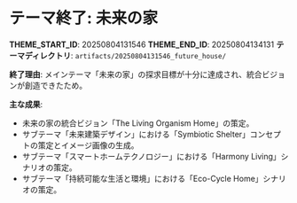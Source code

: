 # テーマ終了: 未来の家

**THEME_START_ID**: 20250804131546
**THEME_END_ID**: 20250804134131
**テーマディレクトリ**: `artifacts/20250804131546_future_house/`

**終了理由**:
メインテーマ「未来の家」の探求目標が十分に達成され、統合ビジョンが創造できたため。

**主な成果**:
- 未来の家の統合ビジョン「The Living Organism Home」の策定。
- サブテーマ「未来建築デザイン」における「Symbiotic Shelter」コンセプトの策定とイメージ画像の生成。
- サブテーマ「スマートホームテクノロジー」における「Harmony Living」シナリオの策定。
- サブテーマ「持続可能な生活と環境」における「Eco-Cycle Home」シナリオの策定。
